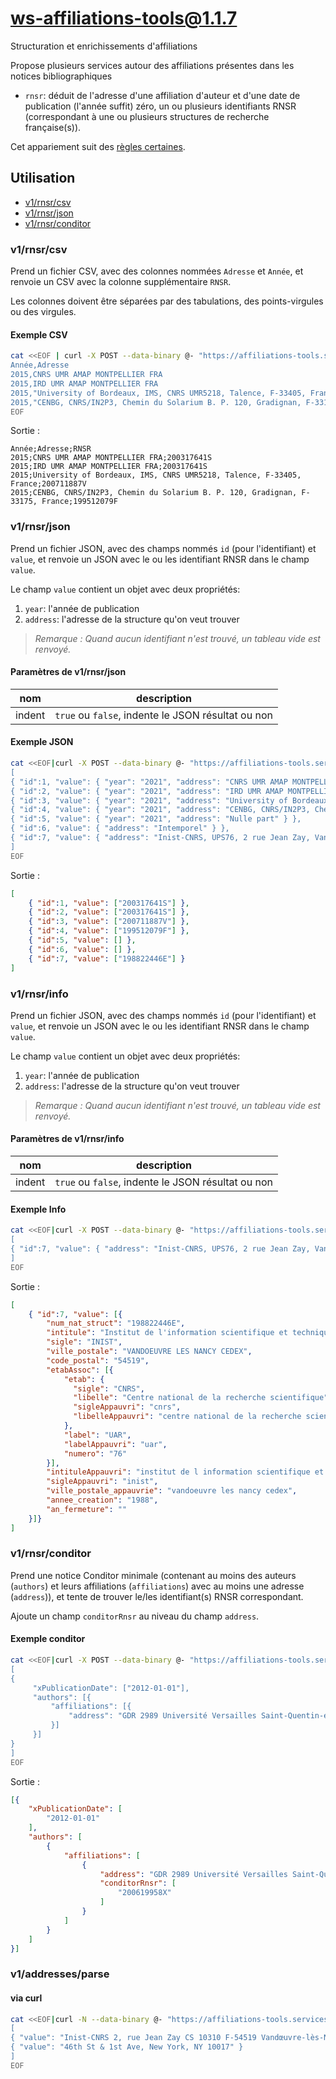 # ws-affiliations-tools@1.1.7

Structuration et enrichissements d'affiliations

Propose plusieurs services autour des affiliations présentes dans les notices bibliographiques

- `rnsr`: déduit de l'adresse d'une affiliation d'auteur et d'une date de
  publication (l'année suffit) zéro, un ou plusieurs identifiants RNSR
  (correspondant à une ou plusieurs structures de recherche française(s)).

Cet appariement suit des [règles
certaines](https://github.com/Inist-CNRS/ezs/blob/master/packages/conditor/README.md#r%C3%A8gles-certaines).

## Utilisation

- [v1/rnsr/csv](#v1rnsrcsv)
- [v1/rnsr/json](#v1rnsrjson)
- [v1/rnsr/conditor](#v1rnsrconditor)

### v1/rnsr/csv

Prend un fichier CSV, avec des colonnes nommées `Adresse` et `Année`, et renvoie
un CSV avec la colonne supplémentaire `RNSR`.

Les colonnes doivent être séparées par des tabulations, des points-virgules ou
des virgules.

#### Exemple CSV

```bash
cat <<EOF | curl -X POST --data-binary @- "https://affiliations-tools.services.istex.fr/v1/rnsr/csv"
Année,Adresse
2015,CNRS UMR AMAP MONTPELLIER FRA
2015,IRD UMR AMAP MONTPELLIER FRA
2015,"University of Bordeaux, IMS, CNRS UMR5218, Talence, F-33405, France"
2015,"CENBG, CNRS/IN2P3, Chemin du Solarium B. P. 120, Gradignan, F-33175, France"
EOF
```

Sortie :

```csv
Année;Adresse;RNSR
2015;CNRS UMR AMAP MONTPELLIER FRA;200317641S
2015;IRD UMR AMAP MONTPELLIER FRA;200317641S
2015;University of Bordeaux, IMS, CNRS UMR5218, Talence, F-33405, France;200711887V
2015;CENBG, CNRS/IN2P3, Chemin du Solarium B. P. 120, Gradignan, F-33175, France;199512079F
```

### v1/rnsr/json

Prend un fichier JSON, avec des champs nommés `id` (pour l'identifiant) et
`value`, et renvoie un JSON avec le ou les identifiant RNSR
dans le champ `value`.

Le champ `value` contient un objet avec deux propriétés:

1. `year`: l'année de publication
2. `address`: l'adresse de la structure qu'on veut trouver

> *Remarque : Quand aucun identifiant n'est trouvé, un tableau vide est
> renvoyé.*

#### Paramètres de v1/rnsr/json

| nom    | description                                        |
|--------|----------------------------------------------------|
| indent | `true` ou `false`, indente le JSON résultat ou non |

#### Exemple JSON

```bash
cat <<EOF|curl -X POST --data-binary @- "https://affiliations-tools.services.istex.fr/v1/rnsr/json?indent=true"
[
{ "id":1, "value": { "year": "2021", "address": "CNRS UMR AMAP MONTPELLIER FRA" } },
{ "id":2, "value": { "year": "2021", "address": "IRD UMR AMAP MONTPELLIER FRA" } },
{ "id":3, "value": { "year": "2021", "address": "University of Bordeaux, IMS, CNRS UMR5218, Talence, F-33405, France" } },
{ "id":4, "value": { "year": "2021", "address": "CENBG, CNRS/IN2P3, Chemin du Solarium B. P. 120, Gradignan, F-33175, France" } },
{ "id":5, "value": { "year": "2021", "address": "Nulle part" } },
{ "id":6, "value": { "address": "Intemporel" } },
{ "id":7, "value": { "address": "Inist-CNRS, UPS76, 2 rue Jean Zay, Vandoeuvre-lès-Nancy" } }
]
EOF
```

Sortie :

```json
[
    { "id":1, "value": ["200317641S"] },
    { "id":2, "value": ["200317641S"] },
    { "id":3, "value": ["200711887V"] },
    { "id":4, "value": ["199512079F"] },
    { "id":5, "value": [] },
    { "id":6, "value": [] },
    { "id":7, "value": ["198822446E"] }
]
```

### v1/rnsr/info

Prend un fichier JSON, avec des champs nommés `id` (pour l'identifiant) et
`value`, et renvoie un JSON avec le ou les identifiant RNSR
dans le champ `value`.

Le champ `value` contient un objet avec deux propriétés:

1. `year`: l'année de publication
2. `address`: l'adresse de la structure qu'on veut trouver

> *Remarque : Quand aucun identifiant n'est trouvé, un tableau vide est
> renvoyé.*

#### Paramètres de v1/rnsr/info

| nom    | description                                        |
|--------|----------------------------------------------------|
| indent | `true` ou `false`, indente le JSON résultat ou non |

#### Exemple Info

```bash
cat <<EOF|curl -X POST --data-binary @- "https://affiliations-tools.services.istex.fr/v1/rnsr/info?indent=true"
[
{ "id":7, "value": { "address": "Inist-CNRS, UPS76, 2 rue Jean Zay, Vandoeuvre-lès-Nancy" } }
]
EOF
```

Sortie :

```json
[
    { "id":7, "value": [{
        "num_nat_struct": "198822446E",
        "intitule": "Institut de l'information scientifique et technique",
        "sigle": "INIST",
        "ville_postale": "VANDOEUVRE LES NANCY CEDEX",
        "code_postal": "54519",
        "etabAssoc": [{
            "etab": {
              "sigle": "CNRS",
              "libelle": "Centre national de la recherche scientifique",
              "sigleAppauvri": "cnrs",
              "libelleAppauvri": "centre national de la recherche scientifique"
            },
            "label": "UAR",
            "labelAppauvri": "uar",
            "numero": "76"
        }],
        "intituleAppauvri": "institut de l information scientifique et technique",
        "sigleAppauvri": "inist",
        "ville_postale_appauvrie": "vandoeuvre les nancy cedex",
        "annee_creation": "1988",
        "an_fermeture": ""
    }]}
]
```

### v1/rnsr/conditor

Prend une notice Conditor minimale (contenant au moins des auteurs (`authors`) et leurs affiliations (`affiliations`) avec au moins une adresse (`address`)), et tente de trouver le/les identifiant(s) RNSR correspondant.

Ajoute un champ `conditorRnsr` au niveau du champ `address`.

#### Exemple conditor

```bash
cat <<EOF|curl -X POST --data-binary @- "https://affiliations-tools.services.istex.fr/v1/rnsr/conditor"
[
{
     "xPublicationDate": ["2012-01-01"],
     "authors": [{
         "affiliations": [{
             "address": "GDR 2989 Université Versailles Saint-Quentin-en-Yvelines, 63009"
         }]
     }]
}
]
EOF
```

Sortie :

```json
[{
    "xPublicationDate": [
        "2012-01-01"
    ],
    "authors": [
        {
            "affiliations": [
                {
                    "address": "GDR 2989 Université Versailles Saint-Quentin-en-Yvelines, 63009",
                    "conditorRnsr": [
                        "200619958X"
                    ]
                }
            ]
        }
    ]
}]

```

### v1/addresses/parse

#### via curl

```bash
cat <<EOF|curl -N --data-binary @- "https://affiliations-tools.services.istex.fr/v1/addresses/parse?indent=true"
[
{ "value": "Inist-CNRS 2, rue Jean Zay CS 10310 F-54519 Vandœuvre-lès-Nancy France" },
{ "value": "46th St & 1st Ave, New York, NY 10017" }
]
EOF
```
